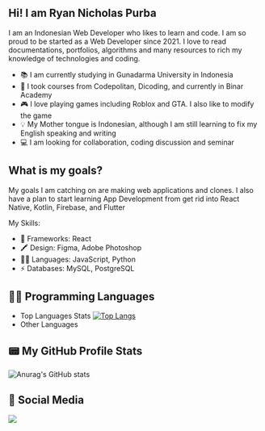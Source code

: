 ## Hi! I am Ryan Nicholas Purba

I am an Indonesian Web Developer who likes to learn and code. I am so proud to be started as a Web Developer since 2021. I love to read documentations, portfolios, algorithms and many resources to rich my knowledge of technologies and coding.

- 📚 I am currently studying in Gunadarma University in Indonesia
- 👥 I took courses from Codepolitan, Dicoding, and currently in Binar Academy
- 🎮 I love playing games including Roblox and GTA. I also like to modify the game
- 💡 My Mother tongue is Indonesian, although I am still learning to fix my English speaking and writing
- 💻 I am looking for collaboration, coding discussion and seminar

## What is my goals?
My goals I am catching on are making web applications and clones. I also have a plan to start learning App Development from get rid into React Native, Kotlin, Firebase, and Flutter

My Skills:
- 🚀 Frameworks: React
- 🖍 Design: Figma, Adobe Photoshop
- 👩‍💻 Languages: JavaScript, Python
- ⚡ Databases: MySQL, PostgreSQL

## 👩‍💻 Programming Languages
- Top Languages Stats
[![Top Langs](https://github-readme-stats.vercel.app/api/top-langs/?username=ryanlikestocode44&theme=tokyonight)](https://github.com/anuraghazra/github-readme-stats)
- Other Languages


## 📟 My GitHub Profile Stats
![Anurag's GitHub stats](https://github-readme-stats.vercel.app/api?username=ryanlikestocode44&show_icons=true&theme=tokyonight)

## 👨 Social Media
<a href="https://www.instagram.com/ryan_nicholas.44/"><img src="https://img.shields.io/badge/Instagram-E4405F?style=for-the-badge&logo=instagram&logoColor=white" /></a>
